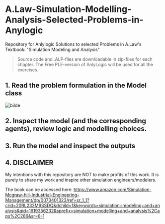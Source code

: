 # A.Law-Simulation-Modelling-Analysis-Selected-Problems-in-Anylogic
Repository for Anlylogic Solutions to selected Problems in A.Law's Textbook: "Simulation Modeling and Analysis"

> Source code and .ALP-files are downloadable in zip-files for each chapter.
> The Free PLE-version of AnlyLogic will be used for all the exercises.


## 1. Read the problem formulation in the Model class

![bilde](https://user-images.githubusercontent.com/52788090/115995073-0f1dd900-a5da-11eb-9702-dddda3b2588c.png)

## 2. Inspect the model (and the corresponding agents), review logic and modelling choices.

## 3. Run the model and inspect the outputs



## 4. DISCLAIMER

My intentions with this repository are NOT to make profits of this work. It is purely to share my work and inspire other simulation engineers/modelers.

The book can be accessed here:
https://www.amazon.com/Simulation-Mcgraw-hill-Industrial-Engineering-Management/dp/0073401323/ref=sr_1_1?crid=20RL233M9SSDQ&dchild=1&keywords=simulation+modeling+and+analysis&qid=1619356232&sprefix=simulation+modelling+and+analysis%2Caps%2C286&sr=8-1

